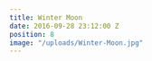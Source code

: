 ```yaml
---
title: Winter Moon
date: 2016-09-28 23:12:00 Z
position: 8
image: "/uploads/Winter-Moon.jpg"
---
```



